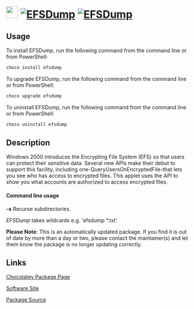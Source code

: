 ﻿# <img src="https://cdn.jsdelivr.net/gh/mkevenaar/chocolatey-packages@4c553d8238d35a85ee9dea4b70bfec7950826f14/icons/efsdump.png" width="32" height="32"/> [![EFSDump](https://img.shields.io/chocolatey/v/efsdump.svg?label=EFSDump)](https://community.chocolatey.org/packages/efsdump) [![EFSDump](https://img.shields.io/chocolatey/dt/efsdump.svg)](https://community.chocolatey.org/packages/efsdump)

## Usage

To install EFSDump, run the following command from the command line or from PowerShell:

```powershell
choco install efsdump
```

To upgrade EFSDump, run the following command from the command line or from PowerShell:

```powershell
choco upgrade efsdump
```

To uninstall EFSDump, run the following command from the command line or from PowerShell:

```powershell
choco uninstall efsdump
```

## Description


Windows 2000 introduces the Encrypting File System (EFS) so that users can protect their sensitive data. Several new APIs make their debut to support this facility, including one-QueryUsersOnEncryptedFile-that lets you see who has access to encrypted files. This applet uses the API to show you what accounts are authorized to access encrypted files.

#### Command line usage

__-s__    Recurse subdirectories.

_EFSDump_ takes wildcards e.g. 'efsdump *.txt'.

**Please Note**: This is an automatically updated package. If you find it is
out of date by more than a day or two, please contact the maintainer(s) and
let them know the package is no longer updating correctly.


## Links

[Chocolatey Package Page](https://community.chocolatey.org/packages/efsdump)

[Software Site](https://learn.microsoft.com/en-us/sysinternals/downloads/efsdump)

[Package Source](https://github.com/mkevenaar/chocolatey-packages/tree/master/automatic/efsdump)

